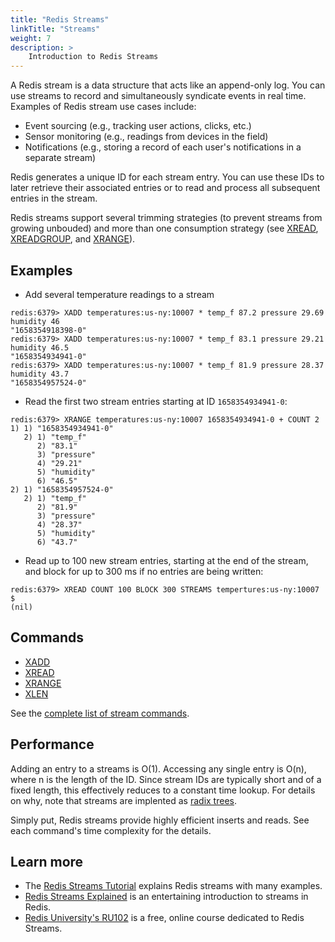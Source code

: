 ```yaml
---
title: "Redis Streams"
linkTitle: "Streams"
weight: 7
description: >
    Introduction to Redis Streams
---
```


A Redis stream is a data structure that acts like an append-only log. You can use streams to record and simultaneously syndicate events in real time. Examples of Redis stream use cases include:

* Event sourcing (e.g., tracking user actions, clicks, etc.)
* Sensor monitoring (e.g., readings from devices in the field) 
* Notifications (e.g., storing a record of each user's notifications in a separate stream)

Redis generates a unique ID for each stream entry. You can use these IDs to later retrieve their associated entries or to read and process all subsequent entries in the stream.

Redis streams support several trimming strategies (to prevent streams from growing unbouded) and more than one consumption strategy (see [XREAD](/commands/xread), [XREADGROUP](/commands/xreadgroup), and [XRANGE](/commands/xrange)).

## Examples

* Add several temperature readings to a stream
```
redis:6379> XADD temperatures:us-ny:10007 * temp_f 87.2 pressure 29.69 humidity 46
"1658354918398-0"
redis:6379> XADD temperatures:us-ny:10007 * temp_f 83.1 pressure 29.21 humidity 46.5
"1658354934941-0"
redis:6379> XADD temperatures:us-ny:10007 * temp_f 81.9 pressure 28.37 humidity 43.7
"1658354957524-0"
```

* Read the first two stream entries starting at ID `1658354934941-0`:
```
redis:6379> XRANGE temperatures:us-ny:10007 1658354934941-0 + COUNT 2
1) 1) "1658354934941-0"
   2) 1) "temp_f"
      2) "83.1"
      3) "pressure"
      4) "29.21"
      5) "humidity"
      6) "46.5"
2) 1) "1658354957524-0"
   2) 1) "temp_f"
      2) "81.9"
      3) "pressure"
      4) "28.37"
      5) "humidity"
      6) "43.7"
``` 

* Read up to 100 new stream entries, starting at the end of the stream, and block for up to 300 ms if no entries are being written:
```
redis:6379> XREAD COUNT 100 BLOCK 300 STREAMS tempertures:us-ny:10007 $
(nil)
```

## Commands

* [XADD](/commands/xadd)
* [XREAD](/commands/xread)
* [XRANGE](/commands/xrange) 
* [XLEN](/commands/xlen)
 
See the [complete list of stream commands](https://redis.io/commands/?group=stream).

## Performance

Adding an entry to a streams is O(1). Accessing any single entry is O(n), where n is the length of the ID. Since stream IDs are typically short and of a fixed length, this effectively reduces to a constant time lookup. For details on why, note that streams are implented as [radix trees](https://en.wikipedia.org/wiki/Radix_tree).

Simply put, Redis streams provide highly efficient inserts and reads. See each command's time complexity for the details.

## Learn more

* The [Redis Streams Tutorial](/docs/manual/data-types/streams-tutorial.md) explains Redis streams with many examples.
* [Redis Streams Explained](https://www.youtube.com/watch?v=Z8qcpXyMAiA) is an entertaining introduction to streams in Redis.
* [Redis University's RU102](https://university.redis.com/courses/ru101/) is a free, online course dedicated to Redis Streams.
